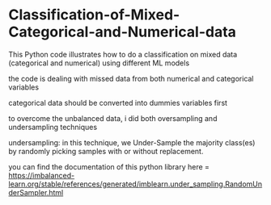 # Classification-of-Mixed-Categorical-and-Numerical-data
This Python code illustrates how to do a classification on mixed data (categorical and numerical) using different ML models

the code is dealing with missed data from both numerical and categorical variables

categorical data should be converted into dummies variables first

to overcome the unbalanced data, i did both oversampling and undersampling techniques 

undersampling: in this technique, we Under-Sample the majority class(es) by randomly picking samples with or without replacement.

you can find the documentation of this python library here = https://imbalanced-learn.org/stable/references/generated/imblearn.under_sampling.RandomUnderSampler.html
